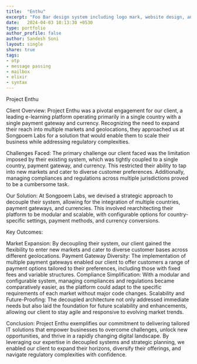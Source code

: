 ```yaml
---
title:  "Enthu"
excerpt: "Foo Bar design system including logo mark, website design, and branding applications."
date:   2024-04-03 10:13:30 +0530
type: portfolio
author_profile: false
author: Sandesh Soni
layout: single
share: true
tags:
- otp
- message passing
- mailbox
- elixir
- syntax
---
```



Project Enthu

Client Overview:
Project Enthu was a pivotal engagement for our client, a leading e-learning platform operating primarily in a single country with a single payment gateway and currency. Recognizing the need to expand their reach into multiple markets and geolocations, they approached us at Songpoem Labs for a solution that would enable them to scale their business while addressing regulatory complexities.

Challenges Faced:
The primary challenge our client faced was the limitation imposed by their existing system, which was tightly coupled to a single country, payment gateway, and currency. This restricted their ability to tap into new markets and cater to diverse customer preferences. Additionally, managing compliances and regulations across multiple jurisdictions proved to be a cumbersome task.

Our Solution:
At Songpoem Labs, we devised a strategic approach to decouple their system, allowing for the integration of multiple countries, payment gateways, and currencies. This involved rearchitecting their platform to be modular and scalable, with configurable options for country-specific settings, payment methods, and currency conversions.

Key Outcomes:

Market Expansion: By decoupling their system, our client gained the flexibility to enter new markets and cater to diverse customer bases across different geolocations.
Payment Gateway Diversity: The implementation of multiple payment gateways enabled our client to offer customers a range of payment options tailored to their preferences, including those with fixed fees and variable structures.
Compliance Simplification: With a modular and configurable system, managing compliances and regulations became comparatively easier, as the platform could adapt to the specific requirements of each market without major code changes.
Scalability and Future-Proofing: The decoupled architecture not only addressed immediate needs but also laid the foundation for future scalability and enhancements, allowing our client to stay agile and responsive to evolving market trends.

Conclusion:
Project Enthu exemplifies our commitment to delivering tailored IT solutions that empower businesses to overcome challenges, unlock new opportunities, and thrive in a rapidly changing digital landscape. By leveraging our expertise in decoupled systems and strategic planning, we enabled our client to expand their horizons, diversify their offerings, and navigate regulatory complexities with confidence.